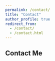 ```yaml
---
permalink: /contact/
title: "Contact"
author_profile: true
redirect_from: 
  - /contact/
  - /contact.html
---
```


## Contact Me
